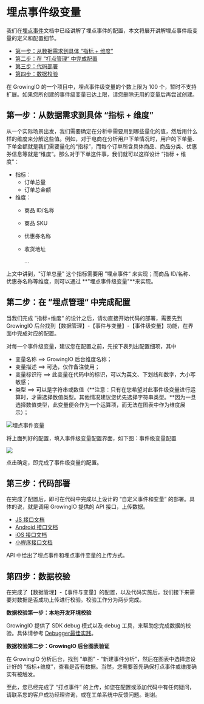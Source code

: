 # 埋点事件级变量

我们在[埋点事件](./)文档中已经讲解了埋点事件的配置，本文将展开讲解埋点事件级变量的定义和配置细节。

* [第一步：从数据需求到具体 “指标 + 维度”](event-variable.md#di-yi-bu-cong-shu-ju-xu-qiu-dao-ju-ti-zhi-biao-wei-du)
* [第二步：在 ”打点管理“ 中完成配置](event-variable.md#di-er-bu-zai-da-dian-guan-li-zhong-wan-cheng-pei-zhi)
* [第三步：代码部署](event-variable.md#di-san-bu-dai-ma-bu-shu)
* [第四步：数据校验](event-variable.md#di-si-bu-shu-ju-xiao-yan)

在 GrowingIO 的一个项目中，埋点事件级变量的个数上限为 100 个，暂时不支持扩展。如果您所创建的事件级变量已达上限，请您删除无用的变量后再尝试创建。

## 第一步：从数据需求到具体 “指标 + 维度”

从一个实际场景出发，我们需要确定在分析中需要用到哪些量化的值，然后用什么样的维度来分解这些值。例如，对于电商在分析用户下单情况时，用户的下单量、下单金额就是我们需要量化的“指标”，而每个订单所含具体商品、商品分类、优惠券信息等就是“维度”。那么对于下单这件事，我们就可以这样设计 ”指标 + 维度“：

* 指标：
  * 订单总量
  * 订单总金额
* 维度：
  * 商品 ID/名称
  * 商品 SKU
  * 优惠券名称
  * 收货地址

    ...

上文中讲到，"订单总量" 这个指标需要用 ”埋点事件“ 来实现；而商品 ID/名称、优惠券名称等维度，则可以通过 **"埋点事件级变量"**来实现。

## 第二步：在 ”埋点管理“ 中完成配置

当我们完成 ”指标+维度“ 的设计之后，请勿直接开始代码的部署，需要先到 GrowingIO 后台找到【数据管理】-【事件与变量】-【事件级变量】功能，在界面中完成对应的配置。

对每一个事件级变量，建议您在配置之前，先按下表列出配置细项，其中

* 变量名称 ==&gt; GrowingIO 后台维度名称；
* 变量描述 ==&gt; 可选，仅作备注使用；
* 变量标识符 ==&gt; 此变量在代码中的标识，可以为英文、下划线和数字，大小写敏感；
* 类型 ==&gt; 可以是字符串或数值（**注意：只有在您希望对此事件级变量进行运算时，才需选择数值类型。其他情况建议您优先选择字符串类型。**因为一旦选择数值类型，此变量便会作为一个运算项，而无法在图表中作为维度展示）；

![&#x57CB;&#x70B9;&#x4E8B;&#x4EF6;&#x53D8;&#x91CF;](https://blobscdn.gitbook.com/v0/b/gitbook-28427.appspot.com/o/assets%2F-LGNxeGABUADKiTWTaEM%2F-LHVXegeSvwqaEGUCEvI%2F-LHVdYIvsplehyn77GJg%2Fimage.png?alt=media&token=a41adaaa-4d0c-4225-b51a-a3052aed65f2)

将上面列好的配置，填入事件级变量配置界面，如下图：事件级变量配置

![](https://docs.growingio.com/.gitbook/assets/ping-mu-kuai-zhao-20180108-xia-wu-5.40.48.png)

点击确定，即完成了事件级变量的配置。

## 第三步：代码部署

在完成了配置后，即可在代码中完成以上设计的 “自定义事件和变量” 的部署。具体的说，就是调用 GrowingIO 提供的 API 接口，上传数据。

* [​JS 接口文档​](../../sdk-integration/web-js-sdk/#track)
* [​Android 接口文档​](../../sdk-integration/android-sdk/android-sdk.md#2-zi-ding-yi-shi-jian-he-bian-liang-api)
* [​iOS 接口文档​](../../sdk-integration/ios-sdk-1/ios-sdk.md#ios-sdk-api)
* ​[小程序接口文档​](../../sdk-integration/wei-xin-xiao-cheng-xu-sdk/mina-sdk/#zi-ding-yi-shi-jian-he-bian-liang)

API 中给出了埋点事件和埋点事件变量的上传方式。

## 第四步：数据校验

在完成了【数据管理】-【事件与变量】的配置，以及代码实施后，我们接下来需要对数据是否成功上传进行校验。校验工作分为两步完成。

**数据校验第一步：本地开发环境校验**

GrowingIO 提供了 SDK debug 模式以及 debug 工具，来帮助您完成数据的校验。具体请参考 [Debugger最佳实践](../../sdk-integration/growingio-debugger/best-practice.md#cstm-shi-jian-yi-ji-guan-lian-de-shi-jian-ji-bian-liang-shi-jian)。

**数据校验第二步：GrowingIO 后台图表验证**

在 GrowingIO 分析后台，找到 “单图” - “新建事件分析”，然后在图表中选择您设计好的 “指标+维度”，查看是否有数据。当然，您需要首先确保打点事件或维度确实有被触发。

至此，您已经完成了 “打点事件” 的上传，如您在配置或添加代码中有任何疑问，请联系您的客户成功经理咨询，或在工单系统中反馈问题。谢谢。

